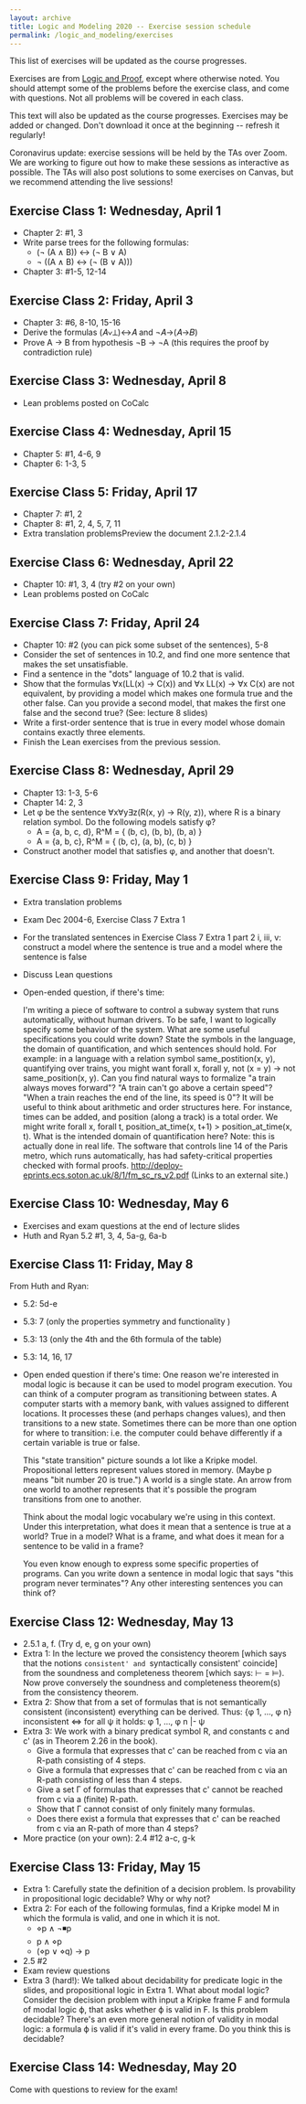 ```yaml
---
layout: archive
title: Logic and Modeling 2020 -- Exercise session schedule
permalink: /logic_and_modeling/exercises
---
```


This list of exercises will be updated as the course progresses.

Exercises are from [Logic and Proof](http://avigad.github.io/logic_and_proof/), except where otherwise noted. 
You should attempt some of the problems before the exercise class, and come with questions. Not all problems will be covered in each class.

This text will also be updated as the course progresses. Exercises may be added or changed. Don't download it once at the beginning -- refresh it regularly!

 
Coronavirus update: exercise sessions will be held by the TAs over Zoom. We are working to figure out how to make these sessions as interactive as possible. The TAs will also post solutions to some exercises on Canvas, but we recommend attending the live sessions!



## Exercise Class 1: Wednesday, April 1

* Chapter 2: #1, 3
* Write parse trees for the following formulas:
  * (¬ (A ∧ B)) ↔ (¬ B ∨ A)
  * ¬ ((A ∧ B) ↔ (¬ (B ∨ A)))
* Chapter 3: #1-5, 12-14

## Exercise Class 2: Friday, April 3

* Chapter 3: #6, 8-10, 15-16
* Derive the formulas (𝐴∨⊥)↔𝐴 and ¬𝐴→(𝐴→𝐵)
* Prove A → B from hypothesis ¬B → ¬A (this requires the proof by contradiction rule)

## Exercise Class 3: Wednesday, April 8

* Lean problems posted on CoCalc

## Exercise Class 4: Wednesday, April 15

* Chapter 5: #1, 4-6, 9
* Chapter 6: 1-3, 5

## Exercise Class 5: Friday, April 17

* Chapter 7: #1, 2
* Chapter 8: #1, 2, 4, 5, 7, 11
* Extra translation problemsPreview the document 2.1.2-2.1.4

## Exercise Class 6: Wednesday, April 22

* Chapter 10: #1, 3, 4 (try #2 on your own)
* Lean problems posted on CoCalc

## Exercise Class 7: Friday, April 24

* Chapter 10: #2 (you can pick some subset of the sentences), 5-8
* Consider the set of sentences in 10.2, and find one more sentence that makes the set unsatisfiable.
* Find a sentence in the "dots" language of 10.2 that is valid.
* Show that the formulas ∀x(LL(x) → C(x)) and ∀x LL(x) → ∀x C(x) are not equivalent, by providing a model which makes one formula true and the other false. Can you provide a second model, that makes the first one false and the second true? (See: lecture 8 slides)
* Write a first-order sentence that is true in every model whose domain contains exactly three elements.
* Finish the Lean exercises from the previous session.

## Exercise Class 8: Wednesday, April 29

* Chapter 13: 1-3, 5-6
* Chapter 14: 2, 3
* Let φ be the sentence ∀x∀y∃z(R(x, y) → R(y, z)), where R is a binary relation symbol. Do the following models satisfy φ?
  * A = {a, b, c, d}, R^M = { (b, c), (b, b), (b, a) }
  * A = {a, b, c}, R^M = { (b, c), (a, b), (c, b) }
* Construct another model that satisfies φ, and another that doesn't.

## Exercise Class 9: Friday, May 1

* Extra translation problems
* Exam Dec 2004-6, Exercise Class 7 Extra 1
* For the translated sentences in Exercise Class 7 Extra 1 part 2 i, iii, v: construct a model where the sentence is true and a model where the sentence is false
* Discuss Lean questions
* Open-ended question, if there's time:

  I'm writing a piece of software to control a subway system that runs automatically, without human drivers. To be safe, I want to logically specify some behavior of the system.
  What are some useful specifications you could write down? State the symbols in the language, the domain of quantification, and which sentences should hold.
  For example: in a language with a relation symbol same_postition(x, y), quantifying over trains, you might want forall x, forall y, not (x = y) -> not same_position(x, y).
  Can you find natural ways to formalize "a train always moves forward"? "A train can't go above a certain speed"? "When a train reaches the end of the line, its speed is 0"?
  It will be useful to think about arithmetic and order structures here. For instance, times can be added, and position (along a track) is a total order. We might write forall x, forall t, position_at_time(x, t+1) > position_at_time(x, t). What is the intended domain of quantification here?
  Note: this is actually done in real life. The software that controls line 14 of the Paris metro, which runs automatically, has had safety-critical properties checked with formal proofs. http://deploy-eprints.ecs.soton.ac.uk/8/1/fm_sc_rs_v2.pdf (Links to an external site.)

## Exercise Class 10: Wednesday, May 6

* Exercises and exam questions at the end of lecture slides
* Huth and Ryan 5.2 #1, 3, 4, 5a-g, 6a-b

## Exercise Class 11: Friday, May 8

From Huth and Ryan:

* 5.2: 5d-e
* 5.3: 7 (only the properties symmetry and functionality )
* 5.3: 13 (only the 4th and the 6th formula of the table)
* 5.3: 14, 16, 17
* Open ended question if there's time:
  One reason we're interested in modal logic is because it can be used to model program execution.
  You can think of a computer program as transitioning between states. A computer starts with a memory bank, with values assigned to different locations. It processes these (and perhaps changes values), and then transitions to a new state.
  Sometimes there can be more than one option for where to transition: i.e. the computer could behave differently if a certain variable is true or false.

  This "state transition" picture sounds a lot like a Kripke model. Propositional letters represent values stored in memory. (Maybe p means "bit number 20 is true.") A world is a single state. An arrow from one world to another represents that it's possible the program transitions from one to another.

  Think about the modal logic vocabulary we're using in this context. Under this interpretation, what does it mean that a sentence is true at a world? True in a model? What is a frame, and what does it mean for a sentence to be valid in a frame? 

  You even know enough to express some specific properties of programs. Can you write down a sentence in modal logic that says "this program never terminates"? Any other interesting sentences you can think of?

 

## Exercise Class 12: Wednesday, May 13

* 2.5.1 a, f. (Try d, e, g on your own)
* Extra 1: In the lecture we proved the consistency theorem [which says that the notions `consistent' and `syntactically consistent' coincide] from the soundness and completeness theorem [which says: ⊢ = ⊨). Now prove conversely the soundness and completeness theorem(s) from the consistency theorem.
* Extra 2: Show that from a set of formulas that is not semantically consistent (inconsistent) everything can be derived. Thus:
  {φ 1, ..., φ n} inconsistent <=> for all ψ it holds: φ 1, ..., φ n  |- ψ
* Extra 3: We work with a binary predicat symbol R, and constants c and c' (as in Theorem 2.26 in the book).
  * Give a formula that expresses that c' can be reached from c via an R-path consisting of 4 steps.
  * Give a formula that expresses that c' can be reached from c via an R-path consisting of less than 4 steps.
  * Give a set Γ of formulas that expresses that c' cannot be reached from c via a (finite) R-path.
  * Show that Γ cannot consist of only finitely many formulas.
  * Does there exist a formula that expresses that c' can be reached from c via an R-path of more than 4 steps?
* More practice (on your own): 2.4 #12 a-c, g-k
 

## Exercise Class 13: Friday, May 15

* Extra 1: Carefully state the definition of a decision problem. Is provability in propositional logic decidable? Why or why not?
* Extra 2: For each of the following formulas, find a Kripke model M in which the formula is valid, and one in which it is not.
  * ⋄p ∧ ¬◾p
  * p ∧ ⋄p
  * (⋄p ∨ ⋄q) → p
* 2.5 #2
* Exam review questions
* Extra 3 (hard!): We talked about decidability for predicate logic in the slides, and propositional logic in Extra 1.
  What about modal logic?
  Consider the decision problem with input a Kripke frame F and formula of modal logic ϕ, that asks whether ϕ is valid in F. Is this problem decidable?
  There's an even more general notion of validity in modal logic: a formula ϕ is valid if it's valid in every frame. Do you think this is decidable?
 

## Exercise Class 14: Wednesday, May 20

Come with questions to review for the exam!
